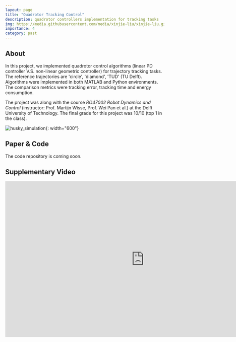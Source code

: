 ```yaml
---
layout: page
title: "Quadrotor Tracking Control"
description: quadrotor controllers implementation for tracking tasks
img: https://media.githubusercontent.com/media/xinjie-liu/xinjie-liu.github.io/main/assets/img/quadrotor.gif
importance: 4
category: past
---
```


## About

In this project, we implemented quadrotor control algorithms (linear PD controller V.S. non-linear geometric controller) for trajectory tracking tasks. The reference trajectories are 'circle', 'diamond', 'TUD' (TU Delft). Algorithms were implemented in both MATLAB and Python environments. The comparison metrics were tracking error, tracking time and energy consumption.

The project was along with the course *RO47002 Robot Dynamics and Control* (instructor: Prof. Martijn Wisse, Prof. Wei Pan et al.) at the Delft University of Technology. The final grade for this project was 10/10 (top 1 in the class).

![husky_simulation](https://media.githubusercontent.com/media/xinjie-liu/xinjie-liu.github.io/main/assets/img/quadrotor.gif){: width="600"}

## Paper & Code

<!-- TODO: cool responsive image -->

The code repository is coming soon. 

## Supplementary Video

<iframe width="880" height="495" src="https://www.youtube.com/embed/s3RZ_c0Nhek" title="YouTube video player" frameborder="0" allow="accelerometer; autoplay; clipboard-write; encrypted-media; gyroscope; picture-in-picture" allowfullscreen></iframe>